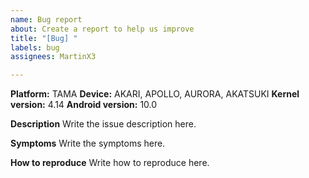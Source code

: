 ```yaml
---
name: Bug report
about: Create a report to help us improve
title: "[Bug] "
labels: bug
assignees: MartinX3

---
```


**Platform:** TAMA
**Device:** AKARI, APOLLO, AURORA, AKATSUKI
**Kernel version:** 4.14
**Android version:** 10.0

**Description**
Write the issue description here.

**Symptoms**
Write the symptoms here.

**How to reproduce**
Write how to reproduce here.
